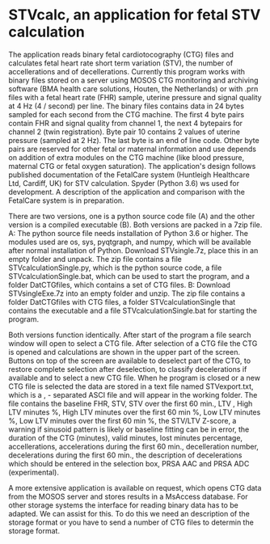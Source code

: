 # STVcalc, an application for fetal STV calculation
The application reads binary fetal cardiotocography (CTG) files and calculates fetal heart rate short term variation (STV), the number of accellerations and of decellerations.
Currently this program works with binary files stored on a server using MOSOS CTG monitoring and archiving software (BMA health care solutions, Houten, the Netherlands) or with .prn files with a fetal heart rate (FHR) sample, uterine pressure and signal quality at 4 Hz (4 / second) per line.
The binary files contains data in 24 bytes sampled for each second from the CTG machine. The first 4 byte pairs contain FHR and signal quality from channel 1, the next 4 bytepairs for channel 2 (twin registration). Byte pair 10 contains 2 values of uterine pressure (sampled at 2 Hz). The last byte is an end of line code. Other byte pairs are reserved for other fetal or maternal information and use depends on addition of extra modules on the CTG machine (like blood pressure, maternal CTG or fetal oxygen saturation).
The application's design follows published documentation of the FetalCare system (Huntleigh Healthcare Ltd, Cardiff, UK) for STV calculation. Spyder (Python 3.6) ws used for development. A description of the application and comparison with the FetalCare system is in preparation.

There are two versions, one is a python source code file (A) and the other version is a compiled executable (B). Both versions are packed in a 7zip file.
A: The python source file needs installation of Python 3.6 or higher. The modules used are os, sys, pyqtgraph, and numpy, which will be available after normal installation of Python. Download STVsingle.7z, place this in an empty folder and unpack. The zip file contains a file STVcalculationSingle.py, which is the python source code, a file STVcalculationSingle.bat, which can be used to start the program, and a folder DatCTGfiles, which contains a set of CTG files.
B: Download STVsingleExe.7z into an empty folder and unzip. The zip file contains a folder DatCTGfiles with CTG files, a folder STVcalculationSingle that contains the executable and a file STVcalculationSingle.bat for starting the program.

Both versions function identically. 
After start of the program a file search window will open to select a CTG file. After selection of a CTG file the CTG is opened and calculations are shown in the upper part of the screen. Buttons on top of the screen are available to deselect part of the CTG, to restore complete selection after deselection, to classify decelerations if available and to select a new CTG file. When he program is closed or a new CTG file is selected the data are stored in a text file named STVexport.txt, which is a , - separated ASCI file and will appear in the working folder. The file contains the baseline FHR,  STV, STV over the first 60 min., LTV , High LTV minutes %, High LTV minutes over the first 60 min %, Low  LTV minutes %, Low  LTV minutes over the first 60 min %, the STV/LTV Z-score, a warning if sinusoid pattern is likely or baseline fitting can be in error, the duration of the CTG (minutes), valid minutes, lost minutes percentage, accellerations, accelerations during the first 60 min., decelleration number, decelerations during the first 60 min., the description of decelerations which should be entered in the selection box, PRSA AAC and PRSA ADC (experimental).

A more extensive application is available on request, which opens CTG data from the MOSOS server and stores results in a MsAccess database. For other storage systems the interface for reading binary data has to be adapted. We can assist for this. To do this we need an description of the storage format or you have to send a number of CTG files to determin the storage format.

